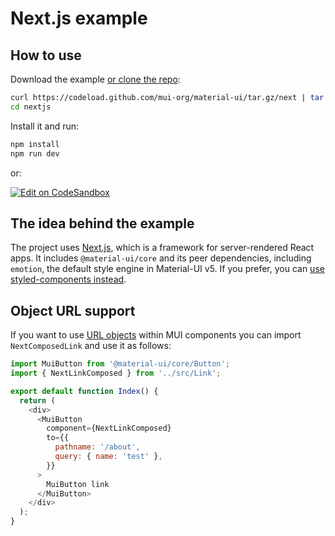 # Next.js example

## How to use

Download the example [or clone the repo](https://github.com/mui-org/material-ui):

```sh
curl https://codeload.github.com/mui-org/material-ui/tar.gz/next | tar -xz --strip=2  material-ui-next/examples/nextjs
cd nextjs
```

Install it and run:

```sh
npm install
npm run dev
```

or:

[![Edit on CodeSandbox](https://codesandbox.io/static/img/play-codesandbox.svg)](https://codesandbox.io/s/github/mui-org/material-ui/tree/master/examples/nextjs)

## The idea behind the example

The project uses [Next.js](https://github.com/zeit/next.js), which is a framework for server-rendered React apps. It includes `@material-ui/core` and its peer dependencies, including `emotion`, the default style engine in Material-UI v5. If you prefer, you can [use styled-components instead](https://next.material-ui.com/guides/interoperability/#styled-components).

## Object URL support

If you want to use [URL objects](https://nextjs.org/docs/api-reference/next/link#with-url-object) within MUI components you can import `NextComposedLink` and use it as follows:

```js
import MuiButton from '@material-ui/core/Button';
import { NextLinkComposed } from '../src/Link';

export default function Index() {
  return (
    <div>
      <MuiButton
        component={NextLinkComposed}
        to={{
          pathname: '/about',
          query: { name: 'test' },
        }}
      >
        MuiButton link
      </MuiButton>
    </div>
  );
}
```
